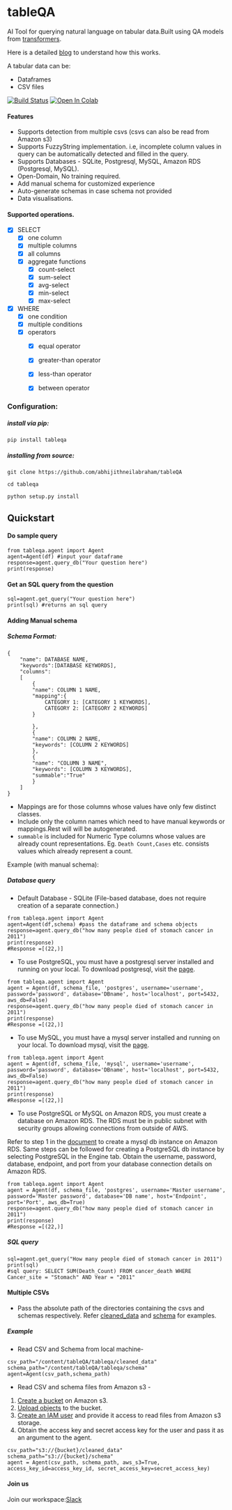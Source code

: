 # tableQA
AI Tool for querying natural language on tabular data.Built using QA models from [transformers](https://huggingface.co/transformers/model_doc/bert.html#tfbertforquestionanswering).

Here is a detailed [blog](https://dev.to/abhijithneilabraham/tableqa-query-your-tabular-data-with-natural-language-39o) to understand how this works.   

A tabular data can be:

- Dataframes
- CSV files

[![Build Status](https://travis-ci.com/abhijithneilabraham/tableQA.svg?branch=master)](https://travis-ci.com/abhijithneilabraham/tableQA)
[![Open In Colab](https://colab.research.google.com/assets/colab-badge.svg)](https://colab.research.google.com/drive/1Bgd3L-839NVZiP3QqWfpkYIufQIm4Rar?usp=sharing)



#### Features    
* Supports detection from multiple csvs (csvs can also be read from Amazon s3)
* Supports FuzzyString implementation. i.e, incomplete column values in query can be automatically detected and filled in the query.
* Supports Databases - SQLite, Postgresql, MySQL, Amazon RDS (Postgresql, MySQL).
* Open-Domain, No training required.
* Add manual schema for customized experience
* Auto-generate schemas in case schema not provided
* Data visualisations.  

#### Supported operations.
- [X] SELECT
	- [X] one column
	- [X] multiple columns
	- [X] all columns
	- [X] aggregate functions
		- [X] count-select
		- [X] sum-select
		- [X] avg-select
		- [X] min-select
		- [X] max-select
- [X] WHERE
	- [X] one condition
	- [X] multiple conditions
	- [X] operators
		- [X] equal operator
		- [X] greater-than operator
		- [X] less-than operator
		- [X] between operator 


### Configuration:

##### install via pip:   

```pip install tableqa```

##### installing from source:   

```git clone https://github.com/abhijithneilabraham/tableQA ```  

```cd tableqa```

```python setup.py install```


## Quickstart


#### Do sample query

```
from tableqa.agent import Agent
agent=Agent(df) #input your dataframe
response=agent.query_db("Your question here")
print(response)
```

#### Get an SQL query from the question
```
sql=agent.get_query("Your question here")  
print(sql) #returns an sql query
```


#### Adding Manual schema



##### Schema Format:
```
{
    "name": DATABASE NAME,
    "keywords":[DATABASE KEYWORDS],
    "columns":
    [
        {
        "name": COLUMN 1 NAME,
        "mapping":{
            CATEGORY 1: [CATEGORY 1 KEYWORDS],
            CATEGORY 2: [CATEGORY 2 KEYWORDS]
        }

        },
        {
        "name": COLUMN 2 NAME,
        "keywords": [COLUMN 2 KEYWORDS]
        },
        {
        "name": "COLUMN 3 NAME",
        "keywords": [COLUMN 3 KEYWORDS],
        "summable":"True"
        }
    ]
}

```
* Mappings are for those columns whose values have only few distinct classes.
* Include only the column names which need to have manual keywords or mappings.Rest will will be autogenerated.
* ```summable``` is included for Numeric Type columns whose values are already count representations. Eg. ```Death Count,Cases``` etc. consists values which already represent a count.



Example (with manual schema):    


##### Database query

* Default Database - SQLite (File-based database, does not require creation of a separate connection.)
```
from tableqa.agent import Agent
agent=Agent(df,schema) #pass the dataframe and schema objects
response=agent.query_db("how many people died of stomach cancer in 2011")
print(response)
#Response =[(22,)]
```

* To use PostgreSQL, you must have a postgresql server installed and running on your local. To download postgresql, visit the [page](https://www.postgresql.org).
```
from tableqa.agent import Agent
agent = Agent(df, schema_file, 'postgres', username='username', password='password', database='DBname', host='localhost', port=5432, aws_db=False)
response=agent.query_db("how many people died of stomach cancer in 2011")
print(response)
#Response =[(22,)]
```

* To use MySQL, you must have a mysql server installed and running on your local. To download mysql, visit the [page](https://www.mysql.com/downloads/).
```
from tableqa.agent import Agent
agent = Agent(df, schema_file, 'mysql', username='username', password='password', database='DBname', host='localhost', port=5432, aws_db=False)
response=agent.query_db("how many people died of stomach cancer in 2011")
print(response)
#Response =[(22,)]

```

* To use PostgreSQL or MySQL on Amazon RDS, you must create a database on Amazon RDS. The RDS must be in public subnet with security groups allowing connections from outside of AWS. 

Refer to step 1 in the [document](https://aws.amazon.com/getting-started/hands-on/create-mysql-db/) to create a mysql db instance on Amazon RDS. Same steps can be followed for creating a PostgreSQL db instance by selecting PostgreSQL in the Engine tab. Obtain the username, password, database, endpoint, and port from your database connection details on Amazon RDS.
```
from tableqa.agent import Agent
agent = Agent(df, schema_file, 'postgres', username='Master username', password='Master password', database='DB name', host='Endpoint', port='Port', aws_db=True)
response=agent.query_db("how many people died of stomach cancer in 2011")
print(response)
#Response =[(22,)]

```

##### SQL query
```
sql=agent.get_query("How many people died of stomach cancer in 2011")
print(sql)
#sql query: SELECT SUM(Death_Count) FROM cancer_death WHERE Cancer_site = "Stomach" AND Year = "2011"
```

#### Multiple CSVs

* Pass the absolute path of the directories containing the csvs and schemas respectively. Refer [cleaned_data](tableqa/cleaned_data)  and [schema](tableqa/schema) for examples.

##### Example 
* Read CSV and Schema from local machine-
```
csv_path="/content/tableQA/tableqa/cleaned_data"
schema_path="/content/tableQA/tableqa/schema"
agent=Agent(csv_path,schema_path)

```

* Read CSV and schema files from Amazon s3 - 
1) [Create a bucket](https://docs.aws.amazon.com/AmazonS3/latest/gsg/CreatingABucket.html) on Amazon s3. 
2) [Upload objects](https://docs.aws.amazon.com/AmazonS3/latest/gsg/PuttingAnObjectInABucket.html) to the bucket.
3) [Create an IAM user](https://www.atensoftware.com/p90.php?q=309) and provide it access to read files from Amazon s3 storage.
4) Obtain the access key and secret access key for the user and pass it as an argument to the agent.

```
csv_path="s3://{bucket}/cleaned_data"
schema_path="s3://{bucket}/schema"
agent = Agent(csv_path, schema_path, aws_s3=True, access_key_id=access_key_id, secret_access_key=secret_access_key)

```

#### Join us

Join our workspace:[Slack](https://join.slack.com/t/newworkspace-ehh1873/shared_invite/zt-hp3i6ic7-exMal1I4ZmFMWaHAwXk8HA)
